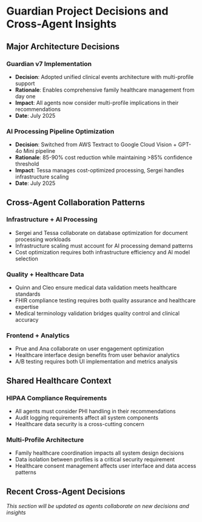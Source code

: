 # Guardian Project Decisions and Cross-Agent Insights

## Major Architecture Decisions

### Guardian v7 Implementation
- **Decision**: Adopted unified clinical events architecture with multi-profile support
- **Rationale**: Enables comprehensive family healthcare management from day one
- **Impact**: All agents now consider multi-profile implications in their recommendations
- **Date**: July 2025

### AI Processing Pipeline Optimization
- **Decision**: Switched from AWS Textract to Google Cloud Vision + GPT-4o Mini pipeline
- **Rationale**: 85-90% cost reduction while maintaining >85% confidence threshold
- **Impact**: Tessa manages cost-optimized processing, Sergei handles infrastructure scaling
- **Date**: July 2025

## Cross-Agent Collaboration Patterns

### Infrastructure + AI Processing
- Sergei and Tessa collaborate on database optimization for document processing workloads
- Infrastructure scaling must account for AI processing demand patterns
- Cost optimization requires both infrastructure efficiency and AI model selection

### Quality + Healthcare Data
- Quinn and Cleo ensure medical data validation meets healthcare standards
- FHIR compliance testing requires both quality assurance and healthcare expertise
- Medical terminology validation bridges quality control and clinical accuracy

### Frontend + Analytics
- Prue and Ana collaborate on user engagement optimization
- Healthcare interface design benefits from user behavior analytics
- A/B testing requires both UI implementation and metrics analysis

## Shared Healthcare Context

### HIPAA Compliance Requirements
- All agents must consider PHI handling in their recommendations
- Audit logging requirements affect all system components
- Healthcare data security is a cross-cutting concern

### Multi-Profile Architecture
- Family healthcare coordination impacts all system design decisions
- Data isolation between profiles is a critical security requirement
- Healthcare consent management affects user interface and data access patterns

## Recent Cross-Agent Decisions
*This section will be updated as agents collaborate on new decisions and insights*